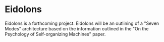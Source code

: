 # Eidolons
Eidolons is a forthcoming project. Eidolons will be an outlining of a "Seven Modes" architecture based on the information outlined in the "On the Psychology of Self-organizing Machines" paper. 
